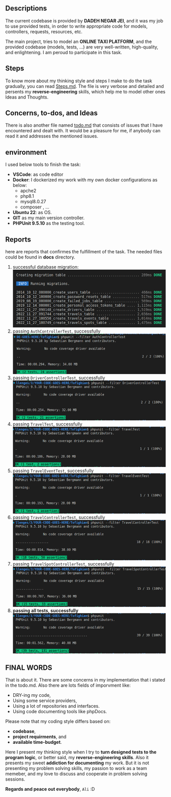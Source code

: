 ## Descriptions
The current codebase is provided by **DADEH NEGAR JEI**, and it was my job to use provided tests, in order to write appropriate code for models, controllers, requests, resources, etc.

The main project, tries to model an **ONLINE TAXI PLATFORM**, and the provided codebase (models, tests, ...) are very well-written, high-quality, and enlightening. I am peroud to participate in this task.

## Steps
To know more about my thinking style and steps I make to do the task gradually, you can read [Steps.md](./docs/Steps.md). 
The file is very verbose and detailed and persents my **reverse-engineering** skills, which help me to model other ones Ideas and Thoughts.

## Concerns, to-dos, and Ideas
There is also another file named [todo.md](./docs/todo.md) that consists of issues that I have encountered and dealt with. It would be a pleasure for me, if anybody can read it and addresses the mentioned issues.

## environment
I used below tools to finish the task:
- **VSCode**: as code editor
- **Docker**: I dockerized my work with my own docker configurations as below:
    - apche2
    - php8.1
    - mysql8.0.27
    - composer , ...
- **Ubuntu 22**: as OS.
- **GIT** as my main version controller.
- **PHPUnit 9.5.10** as the testing tool.

## Reports
here are reports that confirmes the fulfillment of the task. The needed files could be found in **docs** directory. 

1) successful database migration:
![00-migration.png](./docs/screen_shots/00-migration.png)
2) passing ```AuthControllerTest```, successfully 
![01-AuthControllerTest.png](./docs/screen_shots/01-AuthControllerTest.png)
3) passing ```DriverControllerTest```, successfully 
![02-DriverControllerTest.png](./docs/screen_shots/02-DriverControllerTest.png)
4) passing ```TravelTest```, successfully 
![03-TravelTest.png](./docs/screen_shots/03-TravelTest.png)
5) passing ```TravelEventTest```, successfully 
![04-TravelEventTest.png](./docs/screen_shots/04-TravelEventTest.png)
6) passing ```TravelControllerTest```, successfully 
![05-TravelControllerTest.png](./docs/screen_shots/05-TravelControllerTest.png)
7) passing ```TravelSpotControllerTest```, successfully 
![06-TravelSpotControllerTest.png](./docs/screen_shots/06-TravelSpotControllerTest.png)
8) **passing all tests, successfully**
![07-AllTestsPassed.png](./docs/screen_shots/07-AllTestsPassed.png)

## FINAL WORDS
That is about it. There are some concerns in my implementation that i stated in the todo.md. Also there are lots fields of imporvment like: 

- DRY-ing my code, 
- Using some service providers, 
- Using a lot of repositories and interfaces.
- Using code documenting tools like phpDocs. 

Please note that my coding style differs based on:
- **codebase**, 
- **project requirments**, and 
- **available time-budget**. 

Here I present my thinking style when I try to **turn designed tests to the program logic**, or better said, my **reverse-engineering skills**. Also it presents my sweet **addiction for documenting** my work. But it is not presenting my problem solving skills, my passion to work as a team memeber, and my love to discuss and cooperate in problem solving sessions.

**Regards and peace out everybody**, ```Ali``` :D